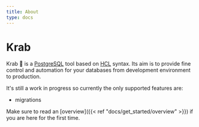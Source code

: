 ```yaml
---
title: About
type: docs
---
```


# Krab

Krab 🦀 is a [PostgreSQL](https://www.postgresql.org/) tool based on [HCL](https://github.com/hashicorp/hcl) syntax.
Its aim is to provide fine control and automation for your databases from development environment to production.

It's still a work in progress so currently the only supported features are:
- migrations 

Make sure to read an [overview]({{< ref "docs/get_started/overview" >}}) if you are here for the first time.
